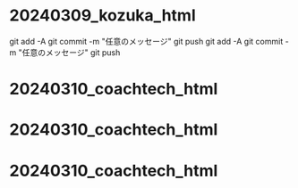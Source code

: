 # 20240309_kozuka_html
git add -A
git commit -m "任意のメッセージ"
git push
git add -A
git commit -m "任意のメッセージ"
git push
# 20240310_coachtech_html
# 20240310_coachtech_html
# 20240310_coachtech_html
